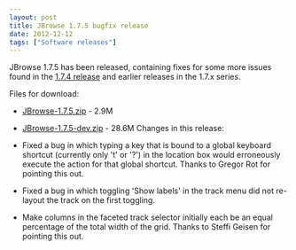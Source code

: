 ```yaml
---
layout: post
title: JBrowse 1.7.5 bugfix release
date: 2012-12-12
tags: ["Software releases"]
---
```


JBrowse 1.7.5 has been released, containing fixes for some more issues found in
the
[1.7.4 release](http://jbrowse.org/jbrowse-1-7-4-bugfix-release/ "JBrowse 1.7.4 bugfix release")
and earlier releases in the 1.7.x series.

Files for download:

- [JBrowse-1.7.5.zip](/wordpress/wp-content/plugins/download-monitor/download.php?id=35 "download JBrowse-1.7.5.zip") -
  2.9M
- [JBrowse-1.7.5-dev.zip](http://jbrowse.org/wordpress/wp-content/plugins/download-monitor/download.php?id=36 "download JBrowse-1.7.5-dev.zip") -
  28.6M Changes in this release:

- Fixed a bug in which typing a key that is bound to a global keyboard shortcut
  (currently only 't' or '?') in the location box would erroneously execute the
  action for that global shortcut. Thanks to Gregor Rot for pointing this out.

- Fixed a bug in which toggling 'Show labels' in the track menu did not
  re-layout the track on the first toggling.

- Make columns in the faceted track selector initially each be an equal
  percentage of the total width of the grid. Thanks to Steffi Geisen for
  pointing this out.
